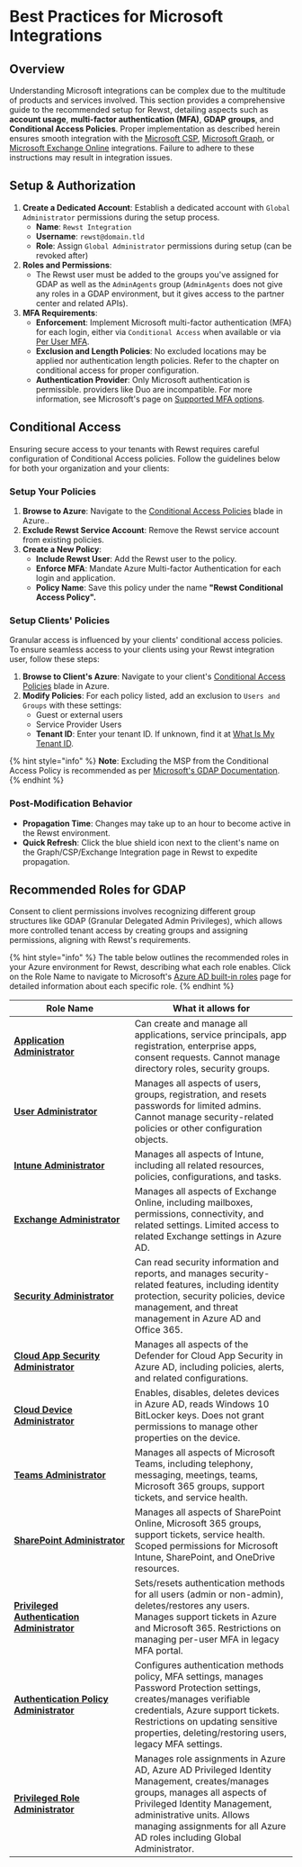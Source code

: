 # Best Practices for Microsoft Integrations

## Overview

Understanding Microsoft integrations can be complex due to the multitude of products and services involved. This section provides a comprehensive guide to the recommended setup for Rewst, detailing aspects such as **account usage**, **multi-factor authentication (MFA)**, **GDAP** **groups**, and **Conditional Access Policies**. Proper implementation as described herein ensures smooth integration with the [Microsoft CSP](microsoft-csp/), [Microsoft Graph](microsoft-graph/), or [Microsoft Exchange Online](microsoft-exchange-online/) integrations. Failure to adhere to these instructions may result in integration issues.

## **Setup & Authorization**

1. **Create a Dedicated Account**: Establish a dedicated account with `Global Administrator` permissions during the setup process.
   * **Name**: `Rewst Integration`
   * **Username**: `rewst@domain.tld`
   * **Role**: Assign `Global Administrator` permissions during setup (can be revoked after)
2. **Roles and Permissions**:
   * The Rewst user must be added to the groups you've assigned for GDAP as well as the `AdminAgents` group (`AdminAgents` does not give any roles in a GDAP environment, but it gives access to the partner center and related APIs).
3. **MFA Requirements**:
   * **Enforcement**: Implement Microsoft multi-factor authentication (MFA) for each login, either via `Conditional Access` when available or via [Per User MFA](https://account.activedirectory.windowsazure.com/UserManagement/MultifactorVerification.aspx).
   * **Exclusion and Length Policies**: No excluded locations may be applied nor authentication length policies. Refer to the chapter on conditional access for proper configuration.
   * **Authentication Provider**: Only Microsoft authentication is permissible. providers like Duo are incompatible. For more information, see Microsoft's page on [Supported MFA options](https://learn.microsoft.com/en-us/partner-center/partner-security-requirements-mandating-mfa#supported-mfa-options).

## Conditional Access

Ensuring secure access to your tenants with Rewst requires careful configuration of Conditional Access policies. Follow the guidelines below for both your organization and your clients:

### **Setup Your Policies**

1. **Browse to Azure**: Navigate to the [Conditional Access Policies](https://portal.azure.com/#view/Microsoft\_AAD\_ConditionalAccess/ConditionalAccessBlade/\~/Policies) blade in Azure..
2. **Exclude Rewst Service Account**: Remove the Rewst service account from existing policies.
3. **Create a New Policy**:
   * **Include Rewst User**: Add the Rewst user to the policy.
   * **Enforce MFA**: Mandate Azure Multi-factor Authentication for each login and application.
   * **Policy Name**: Save this policy under the name **"Rewst Conditional Access Policy".**

### **Setup Clients' Policies**

Granular access is influenced by your clients' conditional access policies. To ensure seamless access to your clients using your Rewst integration user, follow these steps:

1. **Browse to Client's Azure**: Navigate to your client's [Conditional Access Policies](https://portal.azure.com/#view/Microsoft\_AAD\_ConditionalAccess/ConditionalAccessBlade/\~/Policies) blade in Azure.
2. **Modify Policies**: For each policy listed, add an exclusion to `Users and Groups` with these settings:
   * Guest or external users
   * Service Provider Users
   * **Tenant ID**: Enter your tenant ID. If unknown, find it at [What Is My Tenant ID](https://whatismytenantid.com/).

{% hint style="info" %}
**Note**: Excluding the MSP from the Conditional Access Policy is recommended as per [Microsoft's GDAP Documentation](https://learn.microsoft.com/en-us/partner-center/gdap-faq#what-is-the-recommended-next-step-if-the-conditional-access-policy-set-by-the-customer-blocks-all-external-access-including-csps-access-aobo-to-the-customers-tenant).
{% endhint %}

### Post-Modification Behavior

* **Propagation Time**: Changes may take up to an hour to become active in the Rewst environment.
* **Quick Refresh**: Click the blue shield icon next to the client's name on the Graph/CSP/Exchange Integration page in Rewst to expedite propagation.

## Recommended Roles for GDAP

Consent to client permissions involves recognizing different group structures like GDAP (Granular Delegated Admin Privileges), which allows more controlled tenant access by creating groups and assigning permissions, aligning with Rewst's requirements.

{% hint style="info" %}
The table below outlines the recommended roles in your Azure environment for Rewst, describing what each role enables. Click on the Role Name to navigate to Microsoft's [Azure AD built-in roles](https://learn.microsoft.com/en-us/azure/active-directory/roles/permissions-reference#cloud-app-security-administrator) page for detailed information about each specific role.
{% endhint %}

<table data-full-width="false"><thead><tr><th width="199">Role Name</th><th>What it allows for</th></tr></thead><tbody><tr><td><a href="https://learn.microsoft.com/en-us/azure/active-directory/roles/permissions-reference#application-administrator"><strong>Application Administrator</strong></a></td><td>Can create and manage all applications, service principals, app registration, enterprise apps, consent requests. Cannot manage directory roles, security groups.</td></tr><tr><td><a href="https://learn.microsoft.com/en-us/azure/active-directory/roles/permissions-reference#user-administrator"><strong>User Administrator</strong></a></td><td>Manages all aspects of users, groups, registration, and resets passwords for limited admins. Cannot manage security-related policies or other configuration objects.</td></tr><tr><td><a href="https://learn.microsoft.com/en-us/azure/active-directory/roles/permissions-reference#intune-administrator"><strong>Intune Administrator</strong></a></td><td>Manages all aspects of Intune, including all related resources, policies, configurations, and tasks.</td></tr><tr><td><a href="https://learn.microsoft.com/en-us/azure/active-directory/roles/permissions-reference#exchange-administrator"><strong>Exchange Administrator</strong></a></td><td>Manages all aspects of Exchange Online, including mailboxes, permissions, connectivity, and related settings. Limited access to related Exchange settings in Azure AD.</td></tr><tr><td><a href="https://learn.microsoft.com/en-us/azure/active-directory/roles/permissions-reference#security-administrator"><strong>Security Administrator</strong></a></td><td>Can read security information and reports, and manages security-related features, including identity protection, security policies, device management, and threat management in Azure AD and Office 365.</td></tr><tr><td><a href="https://learn.microsoft.com/en-us/azure/active-directory/roles/permissions-reference#cloud-app-security-administrator"><strong>Cloud App Security Administrator</strong></a></td><td>Manages all aspects of the Defender for Cloud App Security in Azure AD, including policies, alerts, and related configurations.</td></tr><tr><td><a href="https://learn.microsoft.com/en-us/azure/active-directory/roles/permissions-reference#cloud-device-administrator"><strong>Cloud Device Administrator</strong></a></td><td>Enables, disables, deletes devices in Azure AD, reads Windows 10 BitLocker keys. Does not grant permissions to manage other properties on the device.</td></tr><tr><td><a href="https://learn.microsoft.com/en-us/azure/active-directory/roles/permissions-reference#teams-administrator"><strong>Teams Administrator</strong></a></td><td>Manages all aspects of Microsoft Teams, including telephony, messaging, meetings, teams, Microsoft 365 groups, support tickets, and service health.</td></tr><tr><td><a href="https://learn.microsoft.com/en-us/azure/active-directory/roles/permissions-reference#sharepoint-administrator"><strong>SharePoint Administrator</strong></a></td><td>Manages all aspects of SharePoint Online, Microsoft 365 groups, support tickets, service health. Scoped permissions for Microsoft Intune, SharePoint, and OneDrive resources.</td></tr><tr><td><a href="https://learn.microsoft.com/en-us/azure/active-directory/roles/permissions-reference#privileged-authentication-administrator"><strong>Privileged Authentication Administrator</strong></a></td><td>Sets/resets authentication methods for all users (admin or non-admin), deletes/restores any users. Manages support tickets in Azure and Microsoft 365. Restrictions on managing per-user MFA in legacy MFA portal.</td></tr><tr><td><a href="https://learn.microsoft.com/en-us/azure/active-directory/roles/permissions-reference#authentication-policy-administrator"><strong>Authentication Policy Administrator</strong></a></td><td>Configures authentication methods policy, MFA settings, manages Password Protection settings, creates/manages verifiable credentials, Azure support tickets. Restrictions on updating sensitive properties, deleting/restoring users, legacy MFA settings.</td></tr><tr><td><a href="https://learn.microsoft.com/en-us/azure/active-directory/roles/permissions-reference#privileged-role-administrator"><strong>Privileged Role Administrator</strong></a></td><td>Manages role assignments in Azure AD, Azure AD Privileged Identity Management, creates/manages groups, manages all aspects of Privileged Identity Management, administrative units. Allows managing assignments for all Azure AD roles including Global Administrator.</td></tr></tbody></table>
